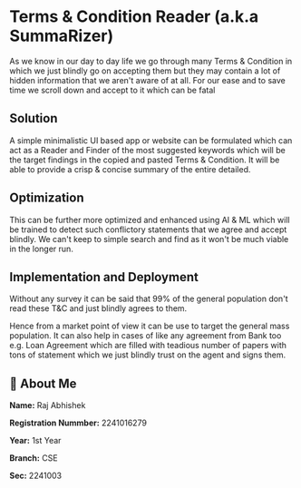 
# Terms & Condition Reader (a.k.a SummaRizer)

As we know in our day to day life we go through many 
Terms & Condition in which we just blindly go on 
accepting them but they may contain a lot of hidden
information that we aren't aware of at all. For our ease
and to save time we scroll down and accept to it which
can be fatal



## Solution

A simple minimalistic UI based app or website can be formulated which can
act as a Reader and Finder of the most suggested keywords
which will be the target findings in the copied and pasted
Terms & Condition. It will be able to provide a crisp & concise
summary of the entire detailed.

## Optimization

This can be further more optimized and enhanced using
AI & ML which will be trained to detect such conflictory
statements that we agree and accept blindly. We can't 
keep to simple search and find as it won't be much viable
in the longer run.
## Implementation and Deployment

Without any survey it can be said that 99% of the general
population don't read these T&C and just blindly agrees to them.

Hence from a market point of view it can be use to target
the general mass population. It can also help in cases of like 
any agreement from Bank too e.g. Loan Agreement which are filled
with teadious number of papers with tons of statement which we just
blindly trust on the agent and signs them.
## 🚀 About Me

**Name:** Raj Abhishek 

**Registration Nummber:** 2241016279

**Year:** 1st Year

**Branch:** CSE

**Sec:** 2241003

